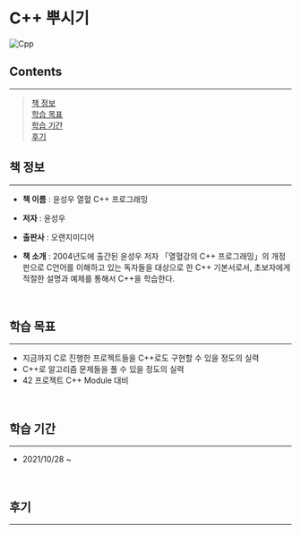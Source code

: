 # **C++ 뿌시기**

![Cpp](https://user-images.githubusercontent.com/76714659/147364762-688af27e-7911-4074-aba0-f57d1d4c3551.png)

## **Contents**
---
> [책 정보](#책-정보)  
> [학습 목표](#학습-목표)  
> [학습 기간](#학습-기간)  
> [후기](#후기)
&nbsp;

## **책 정보**
---
* **책 이름** : 윤성우 열혈 C++ 프로그래밍

* **저자** : 윤성우

* **출판사** : 오랜지미디어

* **책 소개** : 2004년도에 출간된 윤성우 저자 「열혈강의 C++ 프로그래밍」의 개정판으로 C언어를 이해하고 있는 독자들을 대상으로 한 C++ 기본서로서, 초보자에게 적절한 설명과 예제를 통해서 C++을 학습한다.

&nbsp;

## **학습 목표**
---
* 지금까지 C로 진행한 프로젝트들을 C++로도 구현할 수 있을 정도의 실력
* C++로 알고리즘 문제들을 풀 수 있을 정도의 실력
* 42 프로젝트 C++ Module 대비

&nbsp;

## **학습 기간**
---
* 2021/10/28 ~

&nbsp;

## **후기**
---
